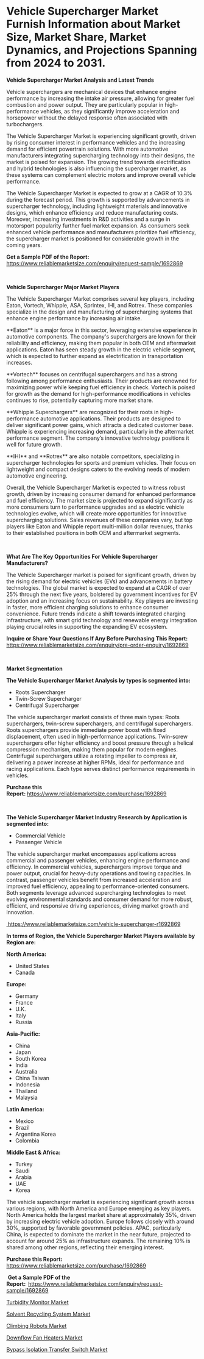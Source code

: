 <p><h1>Vehicle Supercharger Market Furnish Information about Market Size, Market Share, Market Dynamics, and Projections Spanning from 2024 to 2031.</h1></p><p><strong>Vehicle Supercharger Market Analysis and Latest Trends</strong></p>
<p><p>Vehicle superchargers are mechanical devices that enhance engine performance by increasing the intake air pressure, allowing for greater fuel combustion and power output. They are particularly popular in high-performance vehicles, as they significantly improve acceleration and horsepower without the delayed response often associated with turbochargers. </p><p>The Vehicle Supercharger Market is experiencing significant growth, driven by rising consumer interest in performance vehicles and the increasing demand for efficient powertrain solutions. With more automotive manufacturers integrating supercharging technology into their designs, the market is poised for expansion. The growing trend towards electrification and hybrid technologies is also influencing the supercharger market, as these systems can complement electric motors and improve overall vehicle performance.</p><p>The Vehicle Supercharger Market is expected to grow at a CAGR of 10.3% during the forecast period. This growth is supported by advancements in supercharger technology, including lightweight materials and innovative designs, which enhance efficiency and reduce manufacturing costs. Moreover, increasing investments in R&D activities and a surge in motorsport popularity further fuel market expansion. As consumers seek enhanced vehicle performance and manufacturers prioritize fuel efficiency, the supercharger market is positioned for considerable growth in the coming years.</p></p>
<p><strong>Get a Sample PDF of the Report:&nbsp;</strong> <a href="https://www.reliablemarketsize.com/enquiry/request-sample/1692869?utm_campaign=1564&utm_medium=2&utm_source=Github&utm_content=ia&utm_term=20102024&utm_id=vehicle-supercharger">https://www.reliablemarketsize.com/enquiry/request-sample/1692869</a></p>
<p>&nbsp;</p>
<p><strong>Vehicle Supercharger Major Market Players</strong></p>
<p><p>The Vehicle Supercharger Market comprises several key players, including Eaton, Vortech, Whipple, ASA, Sprintex, IHI, and Rotrex. These companies specialize in the design and manufacturing of supercharging systems that enhance engine performance by increasing air intake.</p><p>**Eaton** is a major force in this sector, leveraging extensive experience in automotive components. The company's superchargers are known for their reliability and efficiency, making them popular in both OEM and aftermarket applications. Eaton has seen steady growth in the electric vehicle segment, which is expected to further expand as electrification in transportation increases.</p><p>**Vortech** focuses on centrifugal superchargers and has a strong following among performance enthusiasts. Their products are renowned for maximizing power while keeping fuel efficiency in check. Vortech is poised for growth as the demand for high-performance modifications in vehicles continues to rise, potentially capturing more market share.</p><p>**Whipple Superchargers** are recognized for their roots in high-performance automotive applications. Their products are designed to deliver significant power gains, which attracts a dedicated customer base. Whipple is experiencing increasing demand, particularly in the aftermarket performance segment. The company’s innovative technology positions it well for future growth.</p><p>**IHI** and **Rotrex** are also notable competitors, specializing in supercharger technologies for sports and premium vehicles. Their focus on lightweight and compact designs caters to the evolving needs of modern automotive engineering.</p><p>Overall, the Vehicle Supercharger Market is expected to witness robust growth, driven by increasing consumer demand for enhanced performance and fuel efficiency. The market size is projected to expand significantly as more consumers turn to performance upgrades and as electric vehicle technologies evolve, which will create more opportunities for innovative supercharging solutions. Sales revenues of these companies vary, but top players like Eaton and Whipple report multi-million dollar revenues, thanks to their established positions in both OEM and aftermarket segments.</p></p>
<p>&nbsp;</p>
<p><strong>What Are The Key Opportunities For Vehicle Supercharger Manufacturers?</strong></p>
<p><p>The Vehicle Supercharger market is poised for significant growth, driven by the rising demand for electric vehicles (EVs) and advancements in battery technologies. The global market is expected to expand at a CAGR of over 25% through the next five years, bolstered by government incentives for EV adoption and an increasing focus on sustainability. Key players are investing in faster, more efficient charging solutions to enhance consumer convenience. Future trends indicate a shift towards integrated charging infrastructure, with smart grid technology and renewable energy integration playing crucial roles in supporting the expanding EV ecosystem.</p></p>
<p><strong>Inquire or Share Your Questions If Any Before Purchasing This Report:</strong> <a href="https://www.reliablemarketsize.com/enquiry/pre-order-enquiry/1692869?utm_campaign=1564&utm_medium=2&utm_source=Github&utm_content=ia&utm_term=20102024&utm_id=vehicle-supercharger">https://www.reliablemarketsize.com/enquiry/pre-order-enquiry/1692869</a></p>
<p>&nbsp;</p>
<p><strong>Market Segmentation</strong></p>
<p><strong>The Vehicle Supercharger Market Analysis by types is segmented into:</strong></p>
<p><ul><li>Roots Supercharger</li><li>Twin-Screw Supercharger</li><li>Centrifugal Supercharger</li></ul></p>
<p><p>The vehicle supercharger market consists of three main types: Roots superchargers, twin-screw superchargers, and centrifugal superchargers. Roots superchargers provide immediate power boost with fixed displacement, often used in high-performance applications. Twin-screw superchargers offer higher efficiency and boost pressure through a helical compression mechanism, making them popular for modern engines. Centrifugal superchargers utilize a rotating impeller to compress air, delivering a power increase at higher RPMs, ideal for performance and racing applications. Each type serves distinct performance requirements in vehicles.</p></p>
<p><strong>Purchase this Report:&nbsp;</strong><a href="https://www.reliablemarketsize.com/purchase/1692869?utm_campaign=1564&utm_medium=2&utm_source=Github&utm_content=ia&utm_term=20102024&utm_id=vehicle-supercharger">https://www.reliablemarketsize.com/purchase/1692869</a></p>
<p>&nbsp;</p>
<p><strong>The Vehicle Supercharger Market Industry Research by Application is segmented into:</strong></p>
<p><ul><li>Commercial Vehicle</li><li>Passenger Vehicle</li></ul></p>
<p><p>The vehicle supercharger market encompasses applications across commercial and passenger vehicles, enhancing engine performance and efficiency. In commercial vehicles, superchargers improve torque and power output, crucial for heavy-duty operations and towing capacities. In contrast, passenger vehicles benefit from increased acceleration and improved fuel efficiency, appealing to performance-oriented consumers. Both segments leverage advanced supercharging technologies to meet evolving environmental standards and consumer demand for more robust, efficient, and responsive driving experiences, driving market growth and innovation.</p></p>
<p><a href="https://www.reliablemarketsize.com/vehicle-supercharger-r1692869?utm_campaign=1564&utm_medium=2&utm_source=Github&utm_content=ia&utm_term=20102024&utm_id=vehicle-supercharger">&nbsp;https://www.reliablemarketsize.com/vehicle-supercharger-r1692869</a></p>
<p><strong>In terms of Region, the Vehicle Supercharger Market Players available by Region are:</strong></p>
<p>
    <p> <strong> North America: </strong>
        <ul>
            <li>United States</li>
            <li>Canada</li>
        </ul>
        </p> 
    <p> <strong> Europe: </strong>
        <ul>
            <li>Germany</li>
            <li>France</li>
            <li>U.K.</li>
            <li>Italy</li>
            <li>Russia</li>
        </ul>
        </p> 
    <p> <strong> Asia-Pacific: </strong>
        <ul>
            <li>China</li>
            <li>Japan</li>
            <li>South Korea</li>
            <li>India</li>
            <li>Australia</li>
            <li>China Taiwan</li>
            <li>Indonesia</li>
            <li>Thailand</li>
            <li>Malaysia</li>
        </ul>
        </p> 
    <p> <strong> Latin America: </strong>
        <ul>
            <li>Mexico</li>
            <li>Brazil</li>
            <li>Argentina Korea</li>
            <li>Colombia</li>
        </ul>
        </p> 
    <p> <strong> Middle East & Africa: </strong>
        <ul>
            <li>Turkey</li>
            <li>Saudi</li>
            <li>Arabia</li>
            <li>UAE</li>
            <li>Korea</li>
        </ul>
    </p>
    </p>
<p><p>The vehicle supercharger market is experiencing significant growth across various regions, with North America and Europe emerging as key players. North America holds the largest market share at approximately 35%, driven by increasing electric vehicle adoption. Europe follows closely with around 30%, supported by favorable government policies. APAC, particularly China, is expected to dominate the market in the near future, projected to account for around 25% as infrastructure expands. The remaining 10% is shared among other regions, reflecting their emerging interest.</p></p>
<p><strong>Purchase this Report: </strong><a href="https://www.reliablemarketsize.com/purchase/1692869?utm_campaign=1564&utm_medium=2&utm_source=Github&utm_content=ia&utm_term=20102024&utm_id=vehicle-supercharger">https://www.reliablemarketsize.com/purchase/1692869</a></p>
<p>&nbsp;<strong>Get a Sample PDF of the Report:&nbsp;&nbsp;</strong><a href="https://www.reliablemarketsize.com/enquiry/request-sample/1692869?utm_campaign=1564&utm_medium=2&utm_source=Github&utm_content=ia&utm_term=20102024&utm_id=vehicle-supercharger">https://www.reliablemarketsize.com/enquiry/request-sample/1692869</a></p>
<p><strong></strong></p>
<p><p><a href="https://www.linkedin.com/pulse/exploring-turbidity-monitor-market-strategic-insights-growth-ubdae?utm_campaign=1564&utm_medium=2&utm_source=Github&utm_content=ia&utm_term=20102024&utm_id=vehicle-supercharger">Turbidity Monitor Market</a></p><p><a href="https://www.linkedin.com/pulse/global-solvent-recycling-system-market-trends-innovations-hmpxe?utm_campaign=1564&utm_medium=2&utm_source=Github&utm_content=ia&utm_term=20102024&utm_id=vehicle-supercharger">Solvent Recycling System Market</a></p><p><a href="https://www.linkedin.com/pulse/global-climbing-robots-98-cagr-forecast-2024-2031-magnum-market-gtzbe?utm_campaign=1564&utm_medium=2&utm_source=Github&utm_content=ia&utm_term=20102024&utm_id=vehicle-supercharger">Climbing Robots Market</a></p><p><a href="https://www.linkedin.com/pulse/downflow-fan-heaters-market2024-2031-industry-insights-investment-vaume?utm_campaign=1564&utm_medium=2&utm_source=Github&utm_content=ia&utm_term=20102024&utm_id=vehicle-supercharger">Downflow Fan Heaters Market</a></p><p><a href="https://github.com/abbislposival/Market-Research-Report-List-1/blob/main/bypass-isolation-transfer-switch-market.md?utm_campaign=1564&utm_medium=2&utm_source=Github&utm_content=ia&utm_term=20102024&utm_id=vehicle-supercharger">Bypass Isolation Transfer Switch Market</a></p></p>